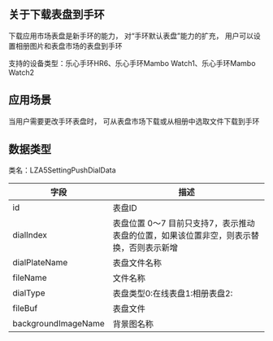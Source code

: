 <a name="oNn1j"></a>
## 关于下载表盘到手环
下载应用市场表盘是新手环的能力， 对“手环默认表盘”能力的扩充， 用户可以设置相册图片和表盘市场的表盘到手环

支持的设备类型：乐心手环HR6、乐心手环Mambo Watch1、乐心手环Mambo Watch2

<a name="e1ZBC"></a>
## 应用场景
当用户需要更改手环表盘时， 可从表盘市场下载或从相册中选取文件下载到手环
<a name="gXub0"></a>
## 数据类型
类名：LZA5SettingPushDialData

| 字段 | 描述 |
| --- | --- |
| id | 表盘ID |
| dialIndex | 表盘位置 0～7 目前只支持7，表示推动表盘的位置，如果该位置非空，则表示替换，否则表示新增 |
| dialPlateName | 表盘文件名称 |
| fileName | 文件名称 |
| dialType | 表盘类型0:在线表盘1:相册表盘2: |
| fileBuf | 表盘文件 |
| backgroundImageName | 背景图名称 |

<a name="6m4XS"></a>
## 

